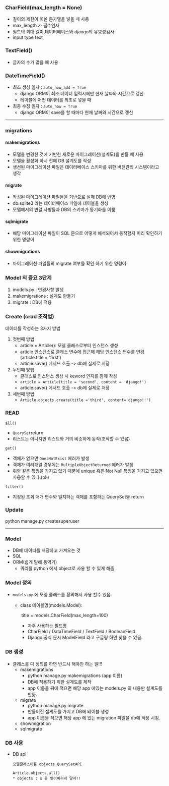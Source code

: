 ### CharField(max_length = None)

* 길이의 제한이 이쓴 문자열을 넣을 때 사용
* max_length 가 필수인자
* 필드의 최대 길이,데이터베이스와 django의 유효성검사
* input type text

### TextField()

* 글자의 수가 많을 때 사용

### DateTimeField()

* 최초 생성 일자 : `auto_now_add = True`
  * django ORM이 최초 데이터 입력시에만 현재 날짜와 시간으로 갱신
  * 테이블에 어떤 데이터를 최초로 넣을 때
* 최종 수정 일자 : `auto_now = True`
  * django ORM이 save를 할 때마다 현재 날짜와 시간으로 갱신

___________________________

### migrations

#### makemigrations

* 모델을 변경한 것에 기반한 새로운 마이그레이션(설계도)을 만들 때 사용
* 모델을 활성화 하시 전에 DB 설계도를 작성
* 생선된 마이그레이션 파일은 데이터베이스 스키마를 위한 버전관리 시스템이라고 생각



#### migrate

* 작성된 마이그레이션 파일들을 기반으로 실제 DB에 반영
* db.sqlite3 라는 데이터베이스 파일에 테이블을 생성
* 모델에서의 변결 사항들과 DB의 스키마가 동기화를 이룸



#### sqlmigrate

* 해당 마이그레이션 파일이 SQL 문으로 어떻게 해석되어서 동작할지 미리 확인하기 위한 명령어



#### showmigrations

* 마이그레이션 파일들의 migrate 여부를 확인 하기 위한 명령어



### Model 의 중요 3단계

1. models.py : 변경사항 발생
2. makemigrations : 설계도 만들기
3. migrate : DB에 적용



### Create (crud 조작법)

데이터를 작성하는 3가지 방법

1. 첫번째 방법
   * article = Article(): 모델 클래스로부터 인스턴스 생성
   * article 인스턴스로 클래스 변수에 접근해  해당 인스턴스 변수를 변경(article.title = 'first')
   * article.save() 메서드 호출 -> db에 실제로 저장
2. 두번째 방법
   * 클래스로 인스턴스 생상 시 keword 인자를 함께 작성
   * `article = Article(title = 'second', content = 'django!')`
   * article.save() 메서드 호출 -> db에 실제로 저장
3. 세번째 방법
   * `Article.objects.create(title ='third', content='django!!')`

### READ

`all()`

* `QuerySet`return
* 리스트는 아니지만 리스트와 거의 비슷하게 동작(조작할 수 있음)



`get()`

* 객체가 없으면 `DoesNotExist` 에러가 발생
* 객체가 여러개일 경우에는 `MultipleObjectReturned` 에러가 발생
* 위와 같은 특징을 가지고 있기 때문에 unique 혹은 Not Null 특징을 가지고 있으면 사용할 수 있다.(pk)



`filter()`

* 지정된 조회 매개 변수와 일치하는 객체를 포함하는 QuerySet을 return



### Update



python manage.py createsuperuser

____________________

### Model

* DB에 데이터를 저장하고 가져오는 것
* SQL
* ORM(쉽게 말해 통역기)
  * 쿼리를 python 에서 object로 사용 할 수 있게 해줌

### Model 정의

* `models.py` 에 모델 클래스를 정의해서 사용 할수 있음.

  * class 테이블명(models.Model):

    ​		title = models.CharField(max_length=100)

    * 자주 사용하는 필드명
    * CharField / DataTimeField / TextField / BooleanField
    * Django 공식 문서 ModelField 라고 구글링 하면 찾을 수 있음.

### DB 생성

* 클래스를 다 정의를 하면 반드시 해야만 하는 일!!!
  * makemigrations
    * python manage.py makemigrations (app 이름)
    * DB에 적용하기 위한 설계도를 제작
    * app 이름을 뒤에 적으면 해당 app 에있는 models.py 의 내용만 설계도를 만듦.
  * migrate
    * python manage.py migrate
    * 만들어진 설계도를 가지고 DB에 테이블 생성
    * app 이름을 적으면 해당 app 에 있는 migration 파일을 db에 적용 시킴.
  * showmigration
  * sqlmigrate

### DB 사용

* DB api

  ```
  모델클래스이름.objects.QuerySetAPI
  
  Article.objects.all()
  * objects : s 를 잊어버리지 말자!!
  ```

  
